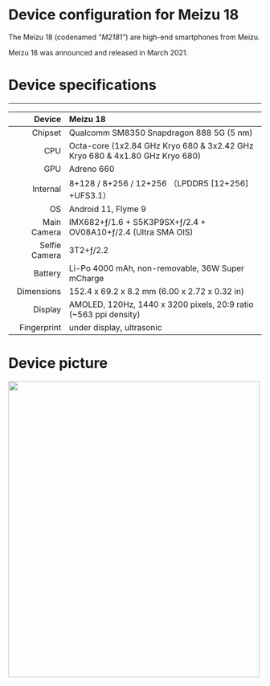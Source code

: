 # Device configuration for Meizu 18

The Meizu 18 (codenamed *"M2181"*) are high-end smartphones from Meizu.

Meizu 18 was announced and released in March 2021.

# Device specifications

------
|        Device | Meizu 18                                                     |
| ------------: | :----------------------------------------------------------- |
|       Chipset | Qualcomm SM8350 Snapdragon 888 5G (5 nm)                     |
|           CPU | Octa-core (1x2.84 GHz Kryo 680 & 3x2.42 GHz Kryo 680 & 4x1.80 GHz Kryo 680) |
|           GPU | Adreno 660                                                   |
|      Internal | 8+128 / 8+256 / 12+256 （LPDDR5 [12+256] +UFS3.1）           |
|            OS | Android 11, Flyme 9                                          |
|   Main Camera | IMX682+ƒ/1.6 + S5K3P9SX+ƒ/2.4 + OV08A10+ƒ/2.4 (Ultra SMA OIS) |
| Selfie Camera | 3T2+ƒ/2.2                                                    |
|       Battery | Li-Po 4000 mAh, non-removable, 36W Super mCharge             |
|    Dimensions | 152.4 x 69.2 x 8.2 mm (6.00 x 2.72 x 0.32 in)                |
|       Display | AMOLED, 120Hz, 1440 x 3200 pixels, 20:9 ratio (~563 ppi density) |
|   Fingerprint | under display, ultrasonic                                    |

# Device picture

<img src="https://fms.res.meizu.com/dms/2021/03/02/8416d882-ce82-4f68-b521-c40ea7b2ebf9.png" width="500" height="590">